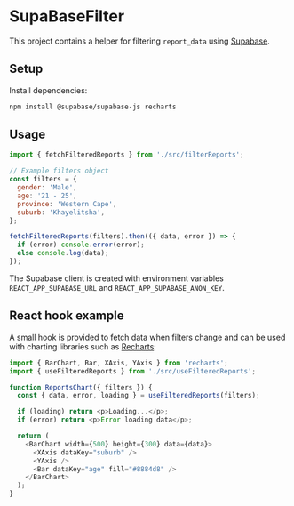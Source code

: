 # SupaBaseFilter

This project contains a helper for filtering `report_data` using [Supabase](https://supabase.com/).

## Setup

Install dependencies:

```bash
npm install @supabase/supabase-js recharts
```

## Usage

```javascript
import { fetchFilteredReports } from './src/filterReports';

// Example filters object
const filters = {
  gender: 'Male',
  age: '21 - 25',
  province: 'Western Cape',
  suburb: 'Khayelitsha',
};

fetchFilteredReports(filters).then(({ data, error }) => {
  if (error) console.error(error);
  else console.log(data);
});
```

The Supabase client is created with environment variables `REACT_APP_SUPABASE_URL` and `REACT_APP_SUPABASE_ANON_KEY`.

## React hook example

A small hook is provided to fetch data when filters change and can be used with charting libraries such as [Recharts](https://recharts.org/):

```javascript
import { BarChart, Bar, XAxis, YAxis } from 'recharts';
import { useFilteredReports } from './src/useFilteredReports';

function ReportsChart({ filters }) {
  const { data, error, loading } = useFilteredReports(filters);

  if (loading) return <p>Loading...</p>;
  if (error) return <p>Error loading data</p>;

  return (
    <BarChart width={500} height={300} data={data}>
      <XAxis dataKey="suburb" />
      <YAxis />
      <Bar dataKey="age" fill="#8884d8" />
    </BarChart>
  );
}
```
